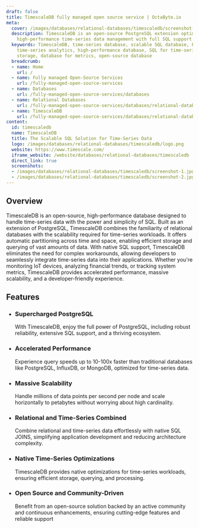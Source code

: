 ```yaml
---
draft: false
title: TimescaleDB fully managed open source service | OctaByte.io
meta:
  cover: /images/databases/relational-databases/timescaledb/screenshot-1.jpg
  description: TimescaleDB is an open-source PostgreSQL extension optimized for scalable,
    high-performance time-series data management with full SQL support.
  keywords: TimescaleDB, time-series database, scalable SQL database, PostgreSQL extension,
    time-series analytics, high-performance database, SQL for time-series, IoT data
    storage, database for metrics, open-source database
  breadcrumb:
  - name: Home
    url: /
  - name: Fully managed Open-Source Services
    url: /fully-managed-open-source-services
  - name: Databases
    url: /fully-managed-open-source-services/databases
  - name: Relational Databases
    url: /fully-managed-open-source-services/databases/relational-databases
  - name: TimescaleDB
    url: /fully-managed-open-source-services/databases/relational-databases/timescaledb
content:
  id: timescaledb
  name: TimescaleDB
  title: The Scalable SQL Solution for Time-Series Data
  logo: /images/databases/relational-databases/timescaledb/logo.png
  website: https://www.timescale.com/
  iframe_website: /website/databases/relational-databases/timescaledb
  direct_link: true
  screenshots:
  - /images/databases/relational-databases/timescaledb/screenshot-1.jpg
  - /images/databases/relational-databases/timescaledb/screenshot-2.jpg
---
```


## Overview

TimescaleDB is an open-source, high-performance database designed to handle time-series data with the power and simplicity of SQL. Built as an extension of PostgreSQL, TimescaleDB combines the familiarity of relational databases with the scalability required for time-series workloads. It offers automatic partitioning across time and space, enabling efficient storage and querying of vast amounts of data. With native SQL support, TimescaleDB eliminates the need for complex workarounds, allowing developers to seamlessly integrate time-series data into their applications. Whether you're monitoring IoT devices, analyzing financial trends, or tracking system metrics, TimescaleDB provides accelerated performance, massive scalability, and a developer-friendly experience.

## Features

- ### Supercharged PostgreSQL

  With TimescaleDB, enjoy the full power of PostgreSQL, including robust reliability, extensive SQL support, and a thriving ecosystem.

- ### Accelerated Performance

  Experience query speeds up to 10-100x faster than traditional databases like PostgreSQL, InfluxDB, or MongoDB, optimized for time-series data.

- ### Massive Scalability

  Handle millions of data points per second per node and scale horizontally to petabytes without worrying about high cardinality.

- ### Relational and Time-Series Combined

  Combine relational and time-series data effortlessly with native SQL JOINS, simplifying application development and reducing architecture complexity.

- ### Native Time-Series Optimizations

  TimescaleDB provides native optimizations for time-series workloads, ensuring efficient storage, querying, and processing.

- ### Open Source and Community-Driven

  Benefit from an open-source solution backed by an active community and continuous enhancements, ensuring cutting-edge features and reliable support